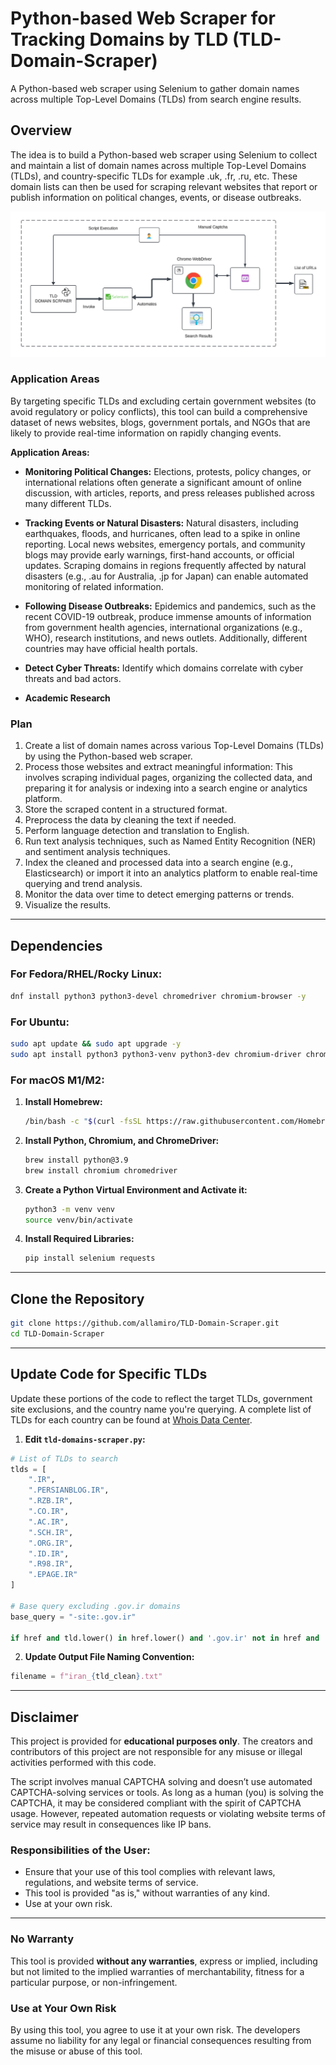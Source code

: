 # Python-based Web Scraper for Tracking Domains by TLD (TLD-Domain-Scraper)

A Python-based web scraper using Selenium to gather domain names across multiple Top-Level Domains (TLDs) from search engine results.

## Overview
The idea is to build a Python-based web scraper using Selenium to collect and maintain a list of domain names across multiple Top-Level Domains (TLDs), and country-specific TLDs for example .uk, .fr, .ru, etc. These domain lists can then be used for scraping relevant websites that report or publish information on political changes, events, or disease outbreaks.

![TLD Scrapper workflow](images/tld-scraper.png)

### Application Areas
By targeting specific TLDs and excluding certain government websites (to avoid regulatory or policy conflicts), this tool can build a comprehensive dataset of news websites, blogs, government portals, and NGOs that are likely to provide real-time information on rapidly changing events.

**Application Areas:**

- **Monitoring Political Changes:**
  Elections, protests, policy changes, or international relations often generate a significant amount of online discussion, with articles, reports, and press releases published across many different TLDs.

- **Tracking Events or Natural Disasters:**
  Natural disasters, including earthquakes, floods, and hurricanes, often lead to a spike in online reporting. Local news websites, emergency portals, and community blogs may provide early warnings, first-hand accounts, or official updates. Scraping domains in regions frequently affected by natural disasters (e.g., .au for Australia, .jp for Japan) can enable automated monitoring of related information.

- **Following Disease Outbreaks:**
  Epidemics and pandemics, such as the recent COVID-19 outbreak, produce immense amounts of information from government health agencies, international organizations (e.g., WHO), research institutions, and news outlets. Additionally, different countries may have official health portals.

- **Detect Cyber Threats:**
  Identify which domains correlate with cyber threats and bad actors.

- **Academic Research**

### Plan
1. Create a list of domain names across various Top-Level Domains (TLDs) by using the Python-based web scraper.
2. Process those websites and extract meaningful information: This involves scraping individual pages, organizing the collected data, and preparing it for analysis or indexing into a search engine or analytics platform.
3. Store the scraped content in a structured format.
4. Preprocess the data by cleaning the text if needed.
5. Perform language detection and translation to English.
6. Run text analysis techniques, such as Named Entity Recognition (NER) and sentiment analysis techniques.
7. Index the cleaned and processed data into a search engine (e.g., Elasticsearch) or import it into an analytics platform to enable real-time querying and trend analysis.
8. Monitor the data over time to detect emerging patterns or trends.
9. Visualize the results.

---

## Dependencies

### **For Fedora/RHEL/Rocky Linux:**
```bash
dnf install python3 python3-devel chromedriver chromium-browser -y
```

### **For Ubuntu:**
```bash
sudo apt update && sudo apt upgrade -y
sudo apt install python3 python3-venv python3-dev chromium-driver chromium-browser -y
```

### **For macOS M1/M2:**
1. **Install Homebrew:**
   ```bash
   /bin/bash -c "$(curl -fsSL https://raw.githubusercontent.com/Homebrew/install/HEAD/install.sh)"
   ```

2. **Install Python, Chromium, and ChromeDriver:**
   ```bash
   brew install python@3.9
   brew install chromium chromedriver
   ```

3. **Create a Python Virtual Environment and Activate it:**
   ```bash
   python3 -m venv venv
   source venv/bin/activate
   ```

4. **Install Required Libraries:**
   ```bash
   pip install selenium requests
   ```

---

## Clone the Repository
```bash
git clone https://github.com/allamiro/TLD-Domain-Scraper.git
cd TLD-Domain-Scraper
```

---

## Update Code for Specific TLDs

Update these portions of the code to reflect the target TLDs, government site exclusions, and the country name you're querying. A complete list of TLDs for each country can be found at [Whois Data Center](https://whoisdatacenter.com/country/).

1. **Edit `tld-domains-scraper.py`:**

```python
# List of TLDs to search
tlds = [
    ".IR",
    ".PERSIANBLOG.IR",
    ".RZB.IR",
    ".CO.IR",
    ".AC.IR",
    ".SCH.IR",
    ".ORG.IR",
    ".ID.IR",
    ".R98.IR",
    ".EPAGE.IR"
]

# Base query excluding .gov.ir domains
base_query = "-site:.gov.ir"

if href and tld.lower() in href.lower() and '.gov.ir' not in href and 'translate.google.com' not in href:
```

2. **Update Output File Naming Convention:**
```python
filename = f"iran_{tld_clean}.txt"
```

---

## Disclaimer

This project is provided for **educational purposes only**. The creators and contributors of this project are not responsible for any misuse or illegal activities performed with this code.

The script involves manual CAPTCHA solving and doesn’t use automated CAPTCHA-solving services or tools. As long as a human (you) is solving the CAPTCHA, it may be considered compliant with the spirit of CAPTCHA usage. However, repeated automation requests or violating website terms of service may result in consequences like IP bans.

### Responsibilities of the User:
- Ensure that your use of this tool complies with relevant laws, regulations, and website terms of service.
- This tool is provided "as is," without warranties of any kind.
- Use at your own risk.

---

### No Warranty
This tool is provided **without any warranties**, express or implied, including but not limited to the implied warranties of merchantability, fitness for a particular purpose, or non-infringement.

### Use at Your Own Risk
By using this tool, you agree to use it at your own risk. The developers assume no liability for any legal or financial consequences resulting from the misuse or abuse of this tool.
